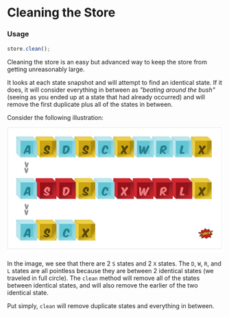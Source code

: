 # Cleaning the Store 

### Usage

``` javascript
store.clean();
```

Cleaning the store is an easy but advanced way to keep the store from getting unreasonably large.

It looks at each state snapshot and will attempt to find an identical state. If it does, it will consider everything in between as *"beating around the bush"* (seeing as you ended up at a state that had already occurred) and will remove the first duplicate plus all of the states in between.

Consider the following illustration:

<img alt="cubbie clean" title="cubbie clean" src="https://raw.githubusercontent.com/samueleaton/design/master/cubbie_clean.png">  

In the image, we see that there are 2 `S` states and 2 `X` states. The `D`, `W`, `R`, and `L` states are all pointless because they are between 2 identical states (we traveled in full circle). The `clean` method will remove all of the states between identical states, and will also remove the earlier of the two identical state.

Put simply, `clean` will remove duplicate states and everything in between.
